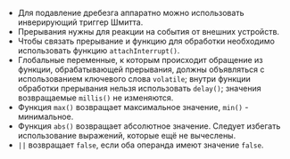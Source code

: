 - Для подавление дребезга аппаратно можно использовать инверирующий триггер Шмитта.
- Прерывания нужны для реакции на события от внешних устройств.
- Чтобы связать прерывание и функцию для обработки необходимо использовать функцию `attachInterrupt()`.
- Глобальные переменные, к которым происходит обращение из функции, обрабатывающей прерывания, должны объявляться с использованием ключевого слова `volatile`; внутри функции обработки прерывания нельзя использовать `delay()`; значения возвращаемые `millis()` не изменяются.
- Функция `max()` возвращает максимальное значение, `min()` - минимальное.
- Функция `abs()` возвращает абсолютное значение. Следует избегать использование выражений, которые ещё не вычеслены.
- `||` возвращает `false`, если оба операнда имеют значение `false`.